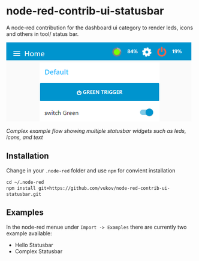 # node-red-contrib-ui-statusbar

A node-red contribution for the dashboard ui category to render leds, icons and others in tool/ status bar.

![nrStatusbarComplex](/doc/nrStatusbarComplex.png)

*Complex example flow showing multiple statusbar widgets such as leds, icons, and text*

## Installation

Change in your `.node-red` folder and use `npm` for convient installation

```
cd ~/.node-red
npm install git+https://github.com/vukov/node-red-contrib-ui-statusbar.git
```

## Examples

In the node-red menue under `Import -> Examples` there are currently two example available:

* Hello Statusbar
* Complex Statusbar
